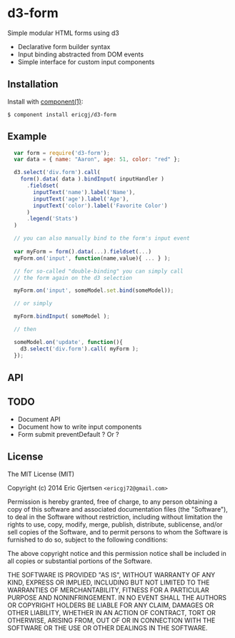
# d3-form

  Simple modular HTML forms using d3

  * Declarative form builder syntax
  * Input binding abstracted from DOM events
  * Simple interface for custom input components
  
## Installation

  Install with [component(1)](http://component.io):

    $ component install ericgj/d3-form

## Example

```js
  var form = require('d3-form');
  var data = { name: "Aaron", age: 51, color: "red" };

  d3.select('div.form').call( 
    form().data( data ).bindInput( inputHandler )
      .fieldset(
        inputText('name').label('Name'),
        inputText('age').label('Age'),
        inputText('color').label('Favorite Color')
      )
      .legend('Stats')
  )

  // you can also manually bind to the form's input event
  
  var myForm = form().data(...).fieldset(...)
  myForm.on('input', function(name,value){ ... } );

  // for so-called "double-binding" you can simply call 
  // the form again on the d3 selection

  myForm.on('input', someModel.set.bind(someModel));

  // or simply

  myForm.bindInput( someModel );

  // then

  someModel.on('update', function(){ 
    d3.select('div.form').call( myForm );
  });

```

## API

  
## TODO

  - Document API
  - Document how to write input components
  - Form submit preventDefault ? Or ?
  
## License

  The MIT License (MIT)

  Copyright (c) 2014 Eric Gjertsen `<ericgj72@gmail.com>`

  Permission is hereby granted, free of charge, to any person obtaining a copy
  of this software and associated documentation files (the "Software"), to deal
  in the Software without restriction, including without limitation the rights
  to use, copy, modify, merge, publish, distribute, sublicense, and/or sell
  copies of the Software, and to permit persons to whom the Software is
  furnished to do so, subject to the following conditions:

  The above copyright notice and this permission notice shall be included in
  all copies or substantial portions of the Software.

  THE SOFTWARE IS PROVIDED "AS IS", WITHOUT WARRANTY OF ANY KIND, EXPRESS OR
  IMPLIED, INCLUDING BUT NOT LIMITED TO THE WARRANTIES OF MERCHANTABILITY,
  FITNESS FOR A PARTICULAR PURPOSE AND NONINFRINGEMENT. IN NO EVENT SHALL THE
  AUTHORS OR COPYRIGHT HOLDERS BE LIABLE FOR ANY CLAIM, DAMAGES OR OTHER
  LIABILITY, WHETHER IN AN ACTION OF CONTRACT, TORT OR OTHERWISE, ARISING FROM,
  OUT OF OR IN CONNECTION WITH THE SOFTWARE OR THE USE OR OTHER DEALINGS IN
  THE SOFTWARE.
